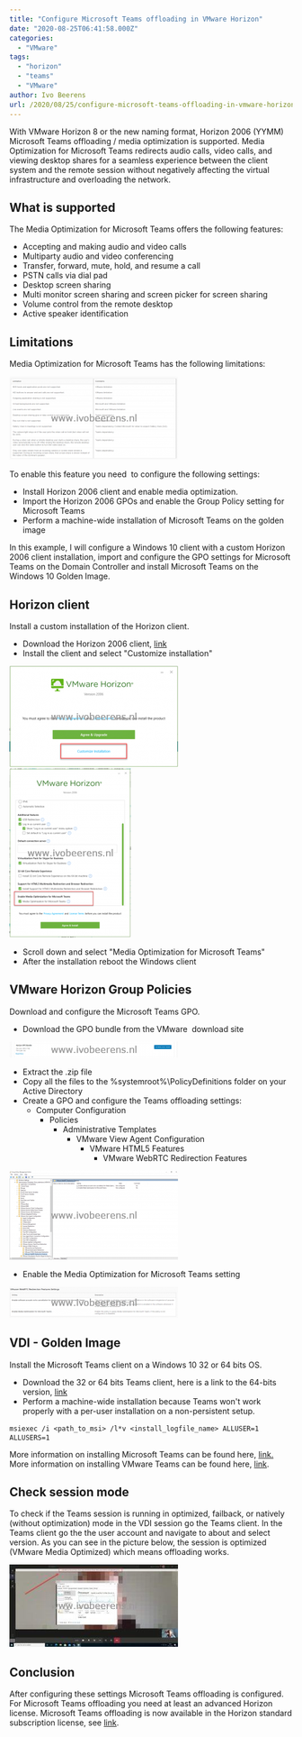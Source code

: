```yaml
---
title: "Configure Microsoft Teams offloading in VMware Horizon"
date: "2020-08-25T06:41:58.000Z"
categories: 
  - "VMware"
tags: 
  - "horizon"
  - "teams"
  - "VMware"
author: Ivo Beerens
url: /2020/08/25/configure-microsoft-teams-offloading-in-vmware-horizon/
---
```


With VMware Horizon 8 or the new naming format, Horizon 2006 (YYMM) Microsoft Teams offloading / media optimization is supported. Media Optimization for Microsoft Teams redirects audio calls, video calls, and viewing desktop shares for a seamless experience between the client system and the remote session without negatively affecting the virtual infrastructure and overloading the network.

## What is supported

The Media Optimization for Microsoft Teams offers the following features:

- Accepting and making audio and video calls
- Multiparty audio and video conferencing
- Transfer, forward, mute, hold, and resume a call
- PSTN calls via dial pad
- Desktop screen sharing
- Multi monitor screen sharing and screen picker for screen sharing
- Volume control from the remote desktop
- Active speaker identification

## Limitations

Media Optimization for Microsoft Teams has the following limitations:

[![](images/Limitations-300x148.png)](images/Limitations.png)

To enable this feature you need  to configure the following settings:
- Install Horizon 2006 client and enable media optimization.
- Import the Horizon 2006 GPOs and enable the Group Policy setting for Microsoft Teams
- Perform a machine-wide installation of Microsoft Teams on the golden image

In this example, I will configure a Windows 10 client with a custom Horizon 2006 client installation, import and configure the GPO settings for Microsoft Teams on the Domain Controller and install Microsoft Teams on the Windows 10 Golden Image.

## Horizon client

Install a custom installation of the Horizon client.

- Download the Horizon 2006 client, [link](https://my.VMware.com/en/web/VMware/downloads/info/slug/desktop_end_user_computing/VMware_horizon_clients/2006)
- Install the client and select "Customize installation"

[![](images/Customize-install-300x179.png)](images/Customize-install.png) [![](images/Horizon-Client-216x300.png)](https://www.ivobeerens.nl/wp-content/uploads/2020/08/Horizon-Client.png)

- Scroll down and select "Media Optimization for Microsoft Teams"
- After the installation reboot the Windows client

## VMware Horizon Group Policies

 Download and configure the Microsoft Teams GPO.

- Download the GPO bundle from the VMware  download site

[![](images/GPO-300x28.png)](images/GPO.png)

- Extract the .zip file
- Copy all the files to the %systemroot%\\PolicyDefinitions folder on your Active Directory
- Create a GPO and configure the Teams offloading settings:
    - Computer Configuration
        - Policies
            - Administrative Templates
                - VMware View Agent Configuration
                    - VMware HTML5 Features
                        - VMware WebRTC Redirection Features

[![](images/ADMX-300x158.png)](images/ADMX.png)

- Enable the Media Optimization for Microsoft Teams setting

[![](images/Settings-300x55.png)](images/Settings.png)

## VDI - Golden Image

Install the Microsoft Teams client on a Windows 10 32 or 64 bits OS.

- Download the 32 or 64 bits Teams client, here is a link to the 64-bits version, [link](https://statics.teams.cdn.office.net/production-windows-x64/1.3.00.21759/Teams_windows_x64.msi)
- Perform a machine-wide installation because Teams won't work properly with a per-user installation on a non-persistent setup.

```
msiexec /i <path_to_msi> /l*v <install_logfile_name> ALLUSER=1 ALLUSERS=1
```

More information on installing Microsoft Teams can be found here, [link.](https://docs.microsoft.com/en-us/microsoftteams/teams-for-vdi) More information on installing VMware Teams can be found here, [link](https://docs.VMware.com/en/VMware-Horizon/2006/horizon-remote-desktop-features/GUID-F68FA7BB-B08F-4EFF-9BB1-1F9FC71F8214.html).

## Check session mode

To check if the Teams session is running in optimized, failback, or natively (without optimization) mode in the VDI session go the Teams client. In the Teams client go the the user account and navigate to about and select version. As you can see in the picture below, the session is optimized (VMware Media Optimized) which means offloading works.

[![](images/Session-300x146.jpg)](images/Session.jpg)

## Conclusion

After configuring these settings Microsoft Teams offloading is configured. For Microsoft Teams offloading you need at least an advanced Horizon license. Microsoft Teams offloading is now available in the Horizon standard subscription license, see [link](https://www.VMware.com/content/dam/digitalmarketing/VMware/en/pdf/products/horizon/vmw-horizon-subscription-feature-comparison.pdf).